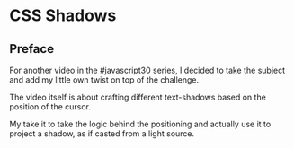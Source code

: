 # CSS Shadows

## Preface

For another video in the #javascript30 series, I decided to take the subject and add my little own twist on top of the challenge.

The video itself is about crafting different text-shadows based on the position of the cursor.

My take it to take the logic behind the positioning and actually use it to project a shadow, as if casted from a light source.
